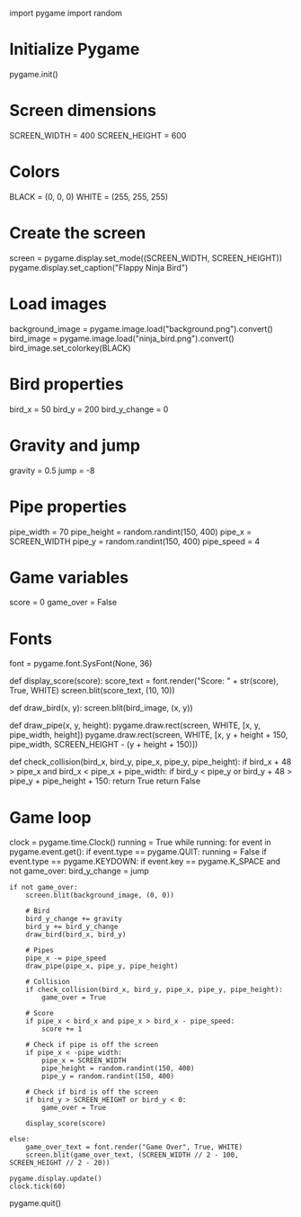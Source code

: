 import pygame
import random

# Initialize Pygame
pygame.init()

# Screen dimensions
SCREEN_WIDTH = 400
SCREEN_HEIGHT = 600

# Colors
BLACK = (0, 0, 0)
WHITE = (255, 255, 255)

# Create the screen
screen = pygame.display.set_mode((SCREEN_WIDTH, SCREEN_HEIGHT))
pygame.display.set_caption("Flappy Ninja Bird")

# Load images
background_image = pygame.image.load("background.png").convert()
bird_image = pygame.image.load("ninja_bird.png").convert()
bird_image.set_colorkey(BLACK)

# Bird properties
bird_x = 50
bird_y = 200
bird_y_change = 0

# Gravity and jump
gravity = 0.5
jump = -8

# Pipe properties
pipe_width = 70
pipe_height = random.randint(150, 400)
pipe_x = SCREEN_WIDTH
pipe_y = random.randint(150, 400)
pipe_speed = 4

# Game variables
score = 0
game_over = False

# Fonts
font = pygame.font.SysFont(None, 36)

def display_score(score):
    score_text = font.render("Score: " + str(score), True, WHITE)
    screen.blit(score_text, (10, 10))

def draw_bird(x, y):
    screen.blit(bird_image, (x, y))

def draw_pipe(x, y, height):
    pygame.draw.rect(screen, WHITE, [x, y, pipe_width, height])
    pygame.draw.rect(screen, WHITE, [x, y + height + 150, pipe_width, SCREEN_HEIGHT - (y + height + 150)])

def check_collision(bird_x, bird_y, pipe_x, pipe_y, pipe_height):
    if bird_x + 48 > pipe_x and bird_x < pipe_x + pipe_width:
        if bird_y < pipe_y or bird_y + 48 > pipe_y + pipe_height + 150:
            return True
    return False

# Game loop
clock = pygame.time.Clock()
running = True
while running:
    for event in pygame.event.get():
        if event.type == pygame.QUIT:
            running = False
        if event.type == pygame.KEYDOWN:
            if event.key == pygame.K_SPACE and not game_over:
                bird_y_change = jump

    if not game_over:
        screen.blit(background_image, (0, 0))

        # Bird
        bird_y_change += gravity
        bird_y += bird_y_change
        draw_bird(bird_x, bird_y)

        # Pipes
        pipe_x -= pipe_speed
        draw_pipe(pipe_x, pipe_y, pipe_height)

        # Collision
        if check_collision(bird_x, bird_y, pipe_x, pipe_y, pipe_height):
            game_over = True

        # Score
        if pipe_x < bird_x and pipe_x > bird_x - pipe_speed:
            score += 1

        # Check if pipe is off the screen
        if pipe_x < -pipe_width:
            pipe_x = SCREEN_WIDTH
            pipe_height = random.randint(150, 400)
            pipe_y = random.randint(150, 400)

        # Check if bird is off the screen
        if bird_y > SCREEN_HEIGHT or bird_y < 0:
            game_over = True

        display_score(score)

    else:
        game_over_text = font.render("Game Over", True, WHITE)
        screen.blit(game_over_text, (SCREEN_WIDTH // 2 - 100, SCREEN_HEIGHT // 2 - 20))

    pygame.display.update()
    clock.tick(60)

pygame.quit()

